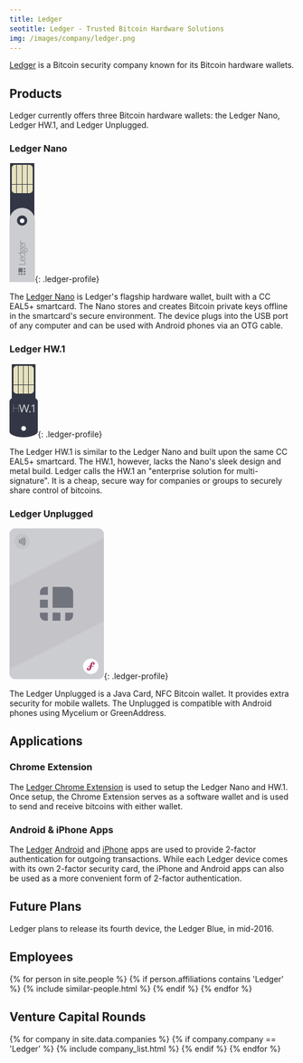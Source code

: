 ```yaml
---
title: Ledger
seotitle: Ledger - Trusted Bitcoin Hardware Solutions
img: /images/company/ledger.png
---
```

[Ledger](https://www.ledger.co/) is a Bitcoin security company known for its Bitcoin hardware wallets. 

## Products

Ledger currently offers three Bitcoin hardware wallets: the Ledger Nano, Ledger HW.1, and Ledger Unplugged. 

### Ledger Nano

![ledger][1]{: .ledger-profile}

The [Ledger Nano](https://www.weusecoins.com/bitcoin-ledger-wallet-review/) is Ledger's flagship hardware wallet, built with a CC EAL5+ smartcard. The Nano stores and creates Bitcoin private keys offline in the smartcard's secure environment. The device plugs into the USB port of any computer and can be used with Android phones via an OTG cable.  

### Ledger HW.1

![ledger][3]{: .ledger-profile}

The Ledger HW.1 is similar to the Ledger Nano and built upon the same CC EAL5+ smartcard. The HW.1, however, lacks the Nano's sleek design and metal build. Ledger calls the HW.1 an "enterprise solution for multi-signature". It is a cheap, secure way for companies or groups to securely share control of bitcoins. 

### Ledger Unplugged

![ledger][2]{: .ledger-profile}

The Ledger Unplugged is a Java Card, NFC Bitcoin wallet. It provides extra security for mobile wallets. The Unplugged is compatible with Android phones using Mycelium or GreenAddress. 

## Applications

### Chrome Extension

The [Ledger Chrome Extension](https://chrome.google.com/webstore/detail/ledger-wallet/kkdpmhnladdopljabkgpacgpliggeeaf) is used to setup the Ledger Nano and HW.1. Once setup, the Chrome Extension serves as a software wallet and is used to send and receive bitcoins with either wallet. 

### Android & iPhone Apps

The [Ledger](https://www.coldhardware.com/ledger-nano-review/) [Android](https://play.google.com/store/apps/details?id=co.ledger.wallet) and [iPhone](https://itunes.apple.com/WebObjects/MZStore.woa/wa/viewSoftware?id=960196441&mt=8) apps are used to provide 2-factor authentication for outgoing transactions. While each Ledger device comes with its own 2-factor security card, the iPhone and Android apps can also be used as a more convenient form of 2-factor authentication. 

## Future Plans

Ledger plans to release its fourth device, the Ledger Blue, in mid-2016.

## Employees

<div class="similar-people-wrap">
{% for person in site.people %}
{% if person.affiliations contains 'Ledger' %}
{% include similar-people.html %}
{% endif %}
{% endfor %}
</div>

## Venture Capital Rounds

{% for company in site.data.companies %}
{% if company.company == 'Ledger' %}
{% include company_list.html %}
{% endif %}
{% endfor %}

[1]: /images/ledger/img02.png
[2]: /images/ledger/img03.png
[3]: /images/ledger/img04.png